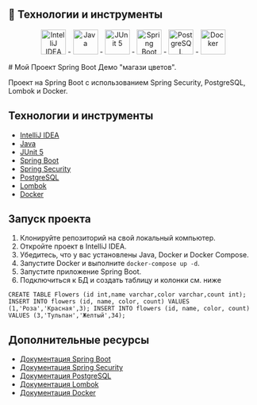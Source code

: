 ## :rocket: Технологии и инструменты

<p align="center">
 <a href="images/search?form=IARRTH&q=intellij+idea&first=1"><img src="https://th.bing.com/th?id=OSK.1092f43f0366fbf2d19494b8553ee2d8&w=148&h=148&c=7&o=6&dpr=1.1&pid=SANGAM" width="50" height="50" alt="IntelliJ IDEA"/></a>
- <a href="/images/search?view=detailV2&ccid=%2fLm%2fT3sc&id=0D2B1B2836C364BFBBA1E148C35EB983C3CE70B7&thid=OIP._Lm_T3scKhVEVFC54gcRxwHaE8&mediaurl=https%3a%2f%2fdownload.logo.wine%2flogo%2fJava_(programming_language)%2fJava_(programming_language)-Logo.wine.png&cdnurl=https%3a%2f%2fth.bing.com%2fth%2fid%2fR.fcb9bf4f7b1c2a15445450b9e20711c7%3frik%3dt3DOw4O5XsNI4Q%26pid%3dImgRaw%26r%3d0&exph=2000&expw=3000&q=java&simid=608014644935275944&FORM=IRPRST&ck=94A12116733BCD055B8A01222B26DDAF&selectedIndex=0"><img src="https://th.bing.com/th/id/OIP._Lm_T3scKhVEVFC54gcRxwHaE8?w=244&h=180&c=7&r=0&o=5&dpr=1.1&pid=1.7" width="50" height="50" alt="Java"/></a>
- <a href="/images/search?view=detailV2&ccid=%2bCwtlr7R&id=963E43FE2FB9982479588EB17094ED3A50685047&thid=OIP.-Cwtlr7RiFaE1uuwFzvVEQHaEK&mediaurl=https%3a%2f%2ffiles.speakerdeck.com%2fpresentations%2f7f3a63c8ecbb4bd98f4878fab2e07b09%2fslide_0.jpg&cdnurl=https%3a%2f%2fth.bing.com%2fth%2fid%2fR.f82c2d96bed1885684d6ebb0173bd511%3frik%3dR1BoUDrtlHCxjg%26pid%3dImgRaw%26r%3d0&exph=576&expw=1024&q=junit5+&simid=608021022964537915&FORM=IRPRST&ck=6AFEF9FAE60B9D5CF78A25B562E1E84F&selectedIndex=60"><img src="https://th.bing.com/th/id/OIP.-Cwtlr7RiFaE1uuwFzvVEQHaEK?w=253&h=181&c=7&r=0&o=5&dpr=1.1&pid=1.7" width="50" height="50" alt="JUnit 5"/></a>
- <a href="/images/search?form=IARRTH&q=spring+framework&first=1"><img src="https://th.bing.com/th?id=OSK.d63a4ed00425c1e5826a1ad6f240bd26&w=188&h=132&c=7&o=6&dpr=1.1&pid=SANGAM" width="50" height="50" alt="Spring Boot"/></a>
- <a href="/images/search?form=IARRTH&q=postgresql&first=1"><img src="https://th.bing.com/th?id=OSK.1c3948e43e80a33a286269c9bbfceb00&w=148&h=148&c=7&o=6&dpr=1.1&pid=SANGAM" width="50" height="50" alt="PostgreSQL"/></a>
- <a href="/images/search?form=IARRTH&q=docker&first=1"><img src="https://th.bing.com/th?id=OSK.140b08125adeaa264195719c4a83002c&w=188&h=132&c=7&o=6&dpr=1.1&pid=SANGAM" width="50" height="50" alt="Docker"/></a></a>
</p>
# Мой Проект Spring Boot Демо  "магази цветов".

Проект на Spring Boot с использованием Spring Security, PostgreSQL, Lombok и Docker.

## Технологии и инструменты

- [IntelliJ IDEA](https://www.jetbrains.com/idea/)
- [Java](https://www.java.com/)
- [JUnit 5](https://junit.org/junit5/)
- [Spring Boot](https://spring.io/projects/spring-boot)
- [Spring Security](https://spring.io/projects/spring-security)
- [PostgreSQL](https://www.postgresql.org/)
- [Lombok](https://projectlombok.org/)
- [Docker](https://www.docker.com/)

## Запуск проекта

1. Клонируйте репозиторий на свой локальный компьютер.
2. Откройте проект в IntelliJ IDEA.
3. Убедитесь, что у вас установлены Java, Docker и Docker Compose.
4. Запустите Docker и выполните `docker-compose up -d`.
5. Запустите приложение Spring Boot.
6. Подключиться к БД и создать таблицу и колонки см. ниже

`CREATE TABLE Flowers (id int,name varchar,color varchar,count int);`
`INSERT INTO flowers (id, name, color, count) VALUES (1,'Роза','Красная',3); INSERT INTO flowers (id, name, color, count) VALUES (3,'Тульпан','Желтый',34);`

## Дополнительные ресурсы

- [Документация Spring Boot](https://spring.io/guides/gs/spring-boot/)
- [Документация Spring Security](https://docs.spring.io/spring-security/site/docs/current/reference/html5/)
- [Документация PostgreSQL](https://www.postgresql.org/docs/)
- [Документация Lombok](https://projectlombok.org/features/all)
- [Документация Docker](https://docs.docker.com/get-started/)


